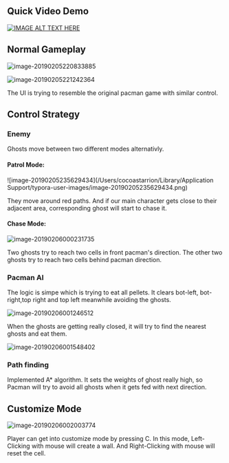 ## Quick Video Demo

[![IMAGE ALT TEXT HERE](https://img.youtube.com/vi/fAt11nO8gX4/0.jpg)](https://youtu.be/fAt11nO8gX4)



## Normal Gameplay

![image-20190205220833885](/Users/cocoastarrion/Documents/CSPROJECTS/C++/Pacman_Game/Pacman-Game/Image/1.png)



![image-20190205221242364](/Users/cocoastarrion/Documents/CSPROJECTS/C++/Pacman_Game/Pacman-Game/Image/2.png)

The UI is trying to resemble the original pacman game with similar control.

## Control Strategy

### Enemy

Ghosts move between two different modes alternativly.

#### Patrol Mode:

![image-20190205235629434](/Users/cocoastarrion/Library/Application Support/typora-user-images/image-20190205235629434.png)

They move around red paths. And if our main character gets close to their adjacent area, corresponding ghost will start to chase it.

#### Chase Mode:

![image-20190206000231735](/Users/cocoastarrion/Documents/CSPROJECTS/C++/Pacman_Game/Pacman-Game/Image/3.png)

Two ghosts try to reach two cells in front pacman's direction. The other two ghosts try to reach two cells behind pacman direction.

### Pacman AI

The logic is simpe which is trying to eat all pellets. It clears bot-left, bot-right,top right and top left meanwhile avoiding the ghosts.

![image-20190206001246512](/Users/cocoastarrion/Documents/CSPROJECTS/C++/Pacman_Game/Pacman-Game/Image/4.png)

When the ghosts are getting really closed, it will try to find the nearest ghosts and eat them. 

![image-20190206001548402](/Users/cocoastarrion/Documents/CSPROJECTS/C++/Pacman_Game/Pacman-Game/Image/5.png)

### Path finding

Implemented A* algorithm. It sets the weights of ghost really high, so Pacman will try to avoid all ghosts when it gets fed with next direction.

## Customize Mode

![image-20190206002003774](/Users/cocoastarrion/Documents/CSPROJECTS/C++/Pacman_Game/Pacman-Game/Image/6.png)

Player can get into customize mode by pressing C. In this mode, Left-Clicking with mouse will create a wall. And Right-Clicking with mouse will reset the cell.